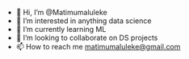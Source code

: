 - 👋 Hi, I’m @Matimumaluleke
- 👀 I’m interested in anything data science 
- 🌱 I’m currently learning ML 
- 💞️ I’m looking to collaborate on DS projects
- 📫 How to reach me matimumaluleke@gmail.com 

<!---
Matimumaluleke/Matimumaluleke is a ✨ special ✨ repository because its `README.md` (this file) appears on your GitHub profile.
You can click the Preview link to take a look at your changes.
--->
